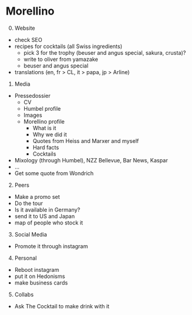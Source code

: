 # Morellino

0. Website
* check SEO
* recipes for cocktails (all Swiss ingredients)
   * pick 3 for the trophy (beuser and angus special, sakura, crusta)?
   * write to oliver from yamazake
   * beuser and angus special
* translations (en, fr > CL, it > papa, jp > Arline)

1. Media
* Pressedossier
   * CV
   * Humbel profile
   * Images
   * Morellino profile
      * What is it
      * Why we did it
      * Quotes from Heiss and Marxer and myself
      * Hard facts
      * Cocktails
* Mixology (through Humbel), NZZ Bellevue, Bar News, Kaspar
* ...
* Get some quote from Wondrich

2. Peers
* Make a promo set
* Do the tour
* Is it available in Germany?
* send it to US and Japan
* map of people who stock it

3. Social Media
* Promote it through instagram

4. Personal
* Reboot instagram
* put it on Hedonisms
* make business cards

5. Collabs
* Ask The Cocktail to make drink with it